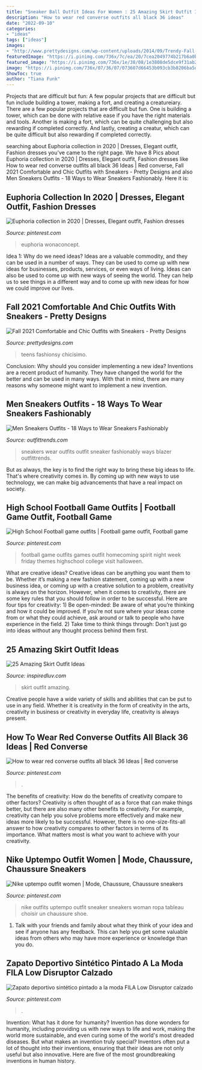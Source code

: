 ```yaml
---
title: "Sneaker Ball Outfit Ideas For Women : 25 Amazing Skirt Outfit Ideas"
description: "How to wear red converse outfits all black 36 ideas"
date: "2022-09-10"
categories:
- "ideas"
tags: ["ideas"]
images:
- "http://www.prettydesigns.com/wp-content/uploads/2014/09/Trendy-Fall-Outfit-Idea-with-Sneaker.jpg"
featuredImage: "https://i.pinimg.com/736x/7c/ea/20/7cea2049774b217b6a0bf1170914d23d.jpg"
featured_image: "https://i.pinimg.com/736x/1e/38/08/1e3808de5dce9f31ab2d2c735ed98a12.jpg"
image: "https://i.pinimg.com/736x/07/36/07/073607d66453b093cb3b8206ba5db09a--nike-women-new-orleans.jpg"
ShowToc: true
author: "Tiana Funk"
---
```



Projects that are difficult but fun: A few popular projects that are difficult but fun include building a tower, making a fort, and creating a creatureiary.
There are a few popular projects that are difficult but fun. One is building a tower, which can be done with relative ease if you have the right materials and tools. Another is making a fort, which can be quite challenging but also rewarding if completed correctly. And lastly, creating a creatur, which can be quite difficult but also rewarding if completed correctly.

	

		
searching about Euphoria collection in 2020 | Dresses, Elegant outfit, Fashion dresses you've came to the right page. We have 8 Pics about Euphoria collection in 2020 | Dresses, Elegant outfit, Fashion dresses like How to wear red converse outfits all black 36 Ideas | Red converse, Fall 2021 Comfortable and Chic Outfits with Sneakers - Pretty Designs and also Men Sneakers Outfits - 18 Ways to Wear Sneakers Fashionably. Here it is:
		
    
## Euphoria Collection In 2020 | Dresses, Elegant Outfit, Fashion Dresses

<img loading=lazy src="https://i.pinimg.com/736x/fc/2d/3e/fc2d3e2c69f00cc61113f10db7e8f27f.jpg" onerror="this.onerror=null;this.src='https://tse3.mm.bing.net/th?id=OIP.YE0MZ1DYbuuvpGZCfSm8GgHaLG&amp;pid=15.1';" alt="Euphoria collection in 2020 | Dresses, Elegant outfit, Fashion dresses">

_Source: pinterest.com_

>euphoria wonaconcept. 

	

Idea 1: Why do we need ideas?
Ideas are a valuable commodity, and they can be used in a number of ways. They can be used to come up with new ideas for businesses, products, services, or even ways of living. Ideas can also be used to come up with new ways of seeing the world. They can help us to see things in a different way and to come up with new ideas for how we could improve our lives.

    
## Fall 2021 Comfortable And Chic Outfits With Sneakers - Pretty Designs

<img loading=lazy src="http://www.prettydesigns.com/wp-content/uploads/2014/09/Trendy-Fall-Outfit-Idea-with-Sneaker.jpg" onerror="this.onerror=null;this.src='https://tse3.mm.bing.net/th?id=OIP.mGRczvtVgxrpTSZmaQNGtAHaK3&amp;pid=15.1';" alt="Fall 2021 Comfortable and Chic Outfits with Sneakers - Pretty Designs">

_Source: prettydesigns.com_

>teens fashionsy chicisimo. 

	

Conclusion: Why should you consider implementing a new idea?
Inventions are a recent product of humanity. They have changed the world for the better and can be used in many ways. With that in mind, there are many reasons why someone might want to implement a new invention.

    
## Men Sneakers Outfits - 18 Ways To Wear Sneakers Fashionably

<img loading=lazy src="https://www.outfittrends.com/wp-content/uploads/2015/08/df0e32e89d9ade5d7a1dad39d4993162.jpg" onerror="this.onerror=null;this.src='https://tse1.mm.bing.net/th?id=OIP.4aK6ktBrFwLicToWL0ni7wHaLK&amp;pid=15.1';" alt="Men Sneakers Outfits - 18 Ways to Wear Sneakers Fashionably">

_Source: outfittrends.com_

>sneakers wear outfits outfit sneaker fashionably ways blazer outfittrends. 

	

But as always, the key is to find the right way to bring these big ideas to life. That's where creativity comes in. By coming up with new ways to use technology, we can make big advancements that have a real impact on society.

    
## High School Football Game Outfits | Football Game Outfit, Football Game

<img loading=lazy src="https://i.pinimg.com/736x/c4/0b/1b/c40b1bbd378865453d8360c3fbc74dea--football-game-outfits-football-game-outfit-highschool.jpg" onerror="this.onerror=null;this.src='https://tse1.mm.bing.net/th?id=OIP.iu3tccFC5fgrsJTS537UPQHaJ3&amp;pid=15.1';" alt="High School Football game outfits | Football game outfit, Football game">

_Source: pinterest.com_

>football game outfits games outfit homecoming spirit night week friday themes highschool college visit halloween. 

	

What are creative ideas?
Creative ideas can be anything you want them to be. Whether it’s making a new fashion statement, coming up with a new business idea, or coming up with a creative solution to a problem, creativity is always on the horizon. However, when it comes to creativity, there are some key rules that you should follow in order to be successful. Here are four tips for creativity: 1) Be open-minded: Be aware of what you’re thinking and how it could be improved. If you’re not sure where your ideas come from or what they could achieve, ask around or talk to people who have experience in the field. 2) Take time to think things through: Don’t just go into ideas without any thought process behind them first.

    
## 25 Amazing Skirt Outfit Ideas

<img loading=lazy src="http://www.inspiredluv.com/wp-content/uploads/2017/01/Amazing-Skirt-Outfit-Ideas-8.jpg" onerror="this.onerror=null;this.src='https://tse3.mm.bing.net/th?id=OIP.pe3ek6QrMKjjElteMdm-2AHaLL&amp;pid=15.1';" alt="25 Amazing Skirt Outfit Ideas">

_Source: inspiredluv.com_

>skirt outfit amazing. 

	

Creative people have a wide variety of skills and abilities that can be put to use in any field. Whether it is creativity in the form of creativity in the arts, creativity in business or creativity in everyday life, creativity is always present.

    
## How To Wear Red Converse Outfits All Black 36 Ideas | Red Converse

<img loading=lazy src="https://i.pinimg.com/736x/1e/38/08/1e3808de5dce9f31ab2d2c735ed98a12.jpg" onerror="this.onerror=null;this.src='https://tse1.mm.bing.net/th?id=OIP.lFHcL2vuymkFEF7EqQMT7gAAAA&amp;pid=15.1';" alt="How to wear red converse outfits all black 36 Ideas | Red converse">

_Source: pinterest.com_

>. 

	

The benefits of creativity: How do the benefits of creativity compare to other factors?
Creativity is often thought of as a force that can make things better, but there are also many other benefits to creativity. For example, creativity can help you solve problems more effectively and make new ideas more likely to be successful. However, there is no one-size-fits-all answer to how creativity compares to other factors in terms of its importance. What matters most is what you want to achieve with your creativity.

    
## Nike Uptempo Outfit Women | Mode, Chaussure, Chaussure Sneakers

<img loading=lazy src="https://i.pinimg.com/736x/07/36/07/073607d66453b093cb3b8206ba5db09a--nike-women-new-orleans.jpg" onerror="this.onerror=null;this.src='https://tse3.mm.bing.net/th?id=OIP.PhGekWeVPpIVr590SwXswADfEX&amp;pid=15.1';" alt="Nike uptempo outfit women | Mode, Chaussure, Chaussure sneakers">

_Source: pinterest.com_

>nike outfits uptempo outfit sneaker sneakers woman ropa tableau choisir un chaussure shoe. 

	

1. Talk with your friends and family about what they think of your idea and see if anyone has any feedback. This can help you get some valuable ideas from others who may have more experience or knowledge than you do.

    
## Zapato Deportivo Sintético Pintado A La Moda FILA Low Disruptor Calzado

<img loading=lazy src="https://i.pinimg.com/736x/7c/ea/20/7cea2049774b217b6a0bf1170914d23d.jpg" onerror="this.onerror=null;this.src='https://tse2.mm.bing.net/th?id=OIP.JyHxSDHesdKuEUoh4Yk4HgHaJ3&amp;pid=15.1';" alt="Zapato deportivo sintético pintado a la moda FILA Low Disruptor calzado">

_Source: pinterest.com_

>. 

	

Invention: What has it done for humanity?
Invention has done wonders for humanity, including providing us with new ways to life and work, making the world more sustainable, and even curing some of the world's most dreaded diseases. But what makes an invention truly special? Inventors often put a lot of thought into their inventions, ensuring that their ideas are not only useful but also innovative. Here are five of the most groundbreaking inventions in human history.

